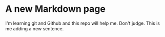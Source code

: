 # A new Markdown page
I'm learning git and Github and this repo will help me. Don't judge.
This is me adding a new sentence.
